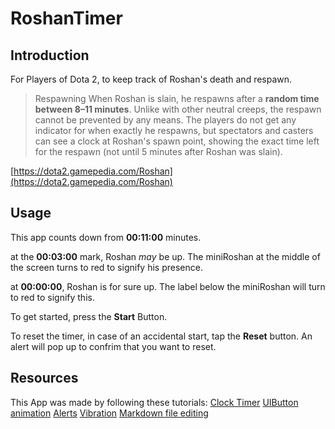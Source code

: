 # RoshanTimer


## Introduction

For Players of Dota 2, to keep track of Roshan's death and respawn.

>Respawning
>When Roshan is slain, he respawns after a **random time between 8–11 minutes**. Unlike with other neutral creeps, the respawn cannot be prevented by any means. The players do not get any indicator for when exactly he respawns, but spectators and casters can see a clock at Roshan's spawn point, showing the exact time left for the respawn (not until 5 minutes after Roshan was slain).

[https://dota2.gamepedia.com/Roshan](https://dota2.gamepedia.com/Roshan)

## Usage

This app counts down from **00:11:00** minutes.

at the **00:03:00** mark, Roshan *may* be up. The miniRoshan at the middle of the screen turns to red to signify his presence. 

at **00:00:00**, Roshan is for sure up. The label below the miniRoshan will turn to red to signify this.

To get started, press the **Start** Button.

To reset the timer, in case of an accidental start, tap the **Reset** button. An alert will pop up to confrim that you want to reset. 


## Resources

This App was made by following these tutorials:
[Clock Timer](https://medium.com/ios-os-x-development/build-an-stopwatch-with-swift-3-0-c7040818a10f)
[UIButton animation](https://www.youtube.com/watch?v=ox2MieJzcRQ)
[Alerts](https://www.youtube.com/watch?time_continue=469&v=4EAGIiu7SFU)
[Vibration](https://stackoverflow.com/questions/26455880/how-to-make-iphone-vibrate-using-swift)
[Markdown file editing](https://github.com/adam-p/markdown-here/wiki/Markdown-Cheatsheet#blockquotes)

